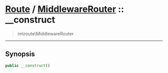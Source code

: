 # [Route](route.md) / [MiddlewareRouter](route-MiddlewareRouter.md) :: __construct
 > im\route\MiddlewareRouter
____

## Synopsis
```php
public __construct()
```
